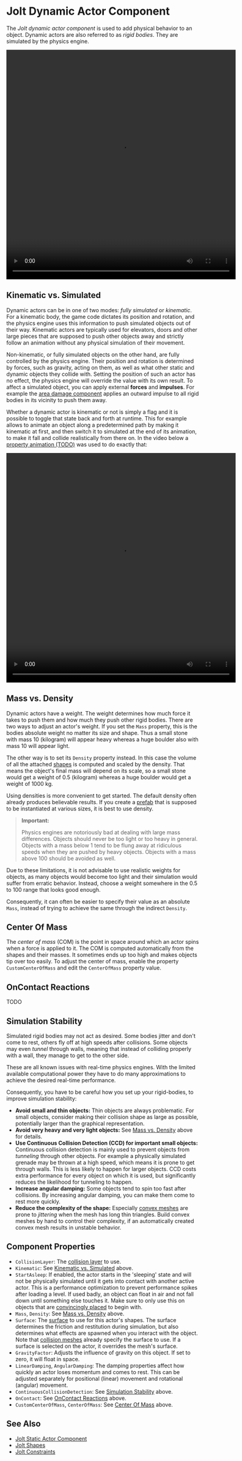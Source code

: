 # Jolt Dynamic Actor Component

The *Jolt dynamic actor component* is used to add physical behavior to an object. Dynamic actors are also referred to as *rigid bodies*. They are simulated by the physics engine.

<video src="media/dynamic-actor.webm" width="600" height="600" autoplay loop></video>

## Kinematic vs. Simulated

Dynamic actors can be in one of two modes: *fully simulated* or *kinematic*. For a kinematic body, the game code dictates its position and rotation, and the physics engine uses this information to push simulated objects out of their way. Kinematic actors are typically used for elevators, doors and other large pieces that are supposed to push other objects away and strictly follow an animation without any physical simulation of their movement.

Non-kinematic, or fully simulated objects on the other hand, are fully controlled by the physics engine. Their position and rotation is determined by forces, such as gravity, acting on them, as well as what other static and dynamic objects they collide with. Setting the position of such an actor has no effect, the physics engine will override the value with its own result. To affect a simulated object, you can apply external **forces** and **impulses**. For example the [area damage component](../../../gameplay/area-damage-component.md) applies an outward impulse to all rigid bodies in its vicinity to push them away.

Whether a dynamic actor is kinematic or not is simply a flag and it is possible to toggle that state back and forth at runtime. This for example allows to animate an object along a predetermined path by making it kinematic at first, and then switch it to simulated at the end of its animation, to make it fall and collide realistically from there on. In the video below a [property animation (TODO)](../../../animation/property-animation/property-animation-overview.md) was used to do exactly that:

<video src="media/kinematic-switch.webm" width="600" height="600" autoplay loop></video>

## Mass vs. Density

Dynamic actors have a weight. The weight determines how much force it takes to push them and how much they push other rigid bodies. There are two ways to adjust an actor's weight. If you set the `Mass` property, this is the bodies absolute weight no matter its size and shape. Thus a small stone with mass 10 (kilogram) will appear heavy whereas a huge boulder also with mass 10 will appear light.

The other way is to set its `Density` property instead. In this case the volume of all the attached [shapes](../collision-shapes/jolt-shapes.md) is computed and scaled by the density. That means the object's final mass will depend on its scale, so a small stone would get a weight of 0.5 (kilogram) whereas a huge boulder would get a weight of 1000 kg.

Using densities is more convenient to get started. The default density often already produces believable results. If you create a [prefab](../../../prefabs/prefabs-overview.md) that is supposed to be instantiated at various sizes, it is best to use density.

> **Important:**
>
> Physics engines are notoriously bad at dealing with large mass differences. Objects should never be too light or too heavy in general. Objects with a mass below 1 tend to be flung away at ridiculous speeds when they are pushed by heavy objects. Objects with a mass above 100 should be avoided as well.

Due to these limitations, it is not advisable to use realistic weights for objects, as many objects would become too light and their simulation would suffer from erratic behavior. Instead, choose a weight somewhere in the 0.5 to 100 range that looks good enough.

Consequently, it can often be easier to specify their value as an absolute `Mass`, instead of trying to achieve the same through the indirect `Density`.

## Center Of Mass

The *center of mass* (COM) is the point in space around which an actor spins when a force is applied to it. The COM is computed automatically from the shapes and their masses. It sometimes ends up too high and makes objects tip over too easily. To adjust the center of mass, enable the property `CustomCenterOfMass` and edit the `CenterOfMass` property value.

## OnContact Reactions

TODO

## Simulation Stability

Simulated rigid bodies may not act as desired. Some bodies jitter and don't come to rest, others fly off at high speeds after collisions. Some objects may even *tunnel* through walls, meaning that instead of colliding properly with a wall, they manage to get to the other side.

These are all known issues with real-time physics engines. With the limited available computational power they have to do many approximations to achieve the desired real-time performance.

Consequently, you have to be careful how you set up your rigid-bodies, to improve simulation stability:

* **Avoid small and thin objects:** Thin objects are always problematic. For small objects, consider making their collision shape as large as possible, potentially larger than the graphical representation.
* **Avoid very heavy and very light objects:** See [Mass vs. Density](#mass-vs-density) above for details.
* **Use Continuous Collision Detection (CCD) for important small objects:** Continuous collision detection is mainly used to prevent objects from *tunneling* through other objects. For example a physically simulated grenade may be thrown at a high speed, which means it is prone to get through walls. This is less likely to happen for larger objects. CCD costs extra performance for every object on which it is used, but significantly reduces the likelihood for tunneling to happen.
* **Increase angular damping:** Some objects tend to spin too fast after collisions. By increasing angular damping, you can make them come to rest more quickly.
* **Reduce the complexity of the shape:** Especially [convex meshes](../collision-shapes/jolt-collision-meshes.md) are prone to *jittering* when the mesh has long thin triangles. Build convex meshes by hand to control their complexity, if an automatically created convex mesh results in unstable behavior.

## Component Properties

* `CollisionLayer`: The [collision layer](../collision-shapes/jolt-collision-layers.md) to use.
* `Kinematic`: See [Kinematic vs. Simulated](#kinematic-vs-simulated) above.
* `StartAsleep`: If enabled, the actor starts in the 'sleeping' state and will not be physically simulated until it gets into contact with another active actor. This is a performance optimization to prevent performance spikes after loading a level. If used badly, an object can float in air and not fall down until something else touches it. Make sure to only use this on objects that are [convincingly placed](../../../editor/run-scene.md#keep-simulation-changes) to begin with.
* `Mass`, `Density`: See [Mass vs. Density](#mass-vs-density) above.
* `Surface`: The [surface](../../../materials/surfaces.md) to use for this actor's shapes. The surface determines the friction and restitution during simulation, but also determines what effects are spawned when you interact with the object. Note that [collision meshes](../collision-shapes/jolt-collision-meshes.md) already specify the surface to use. If a surface is selected on the actor, it overrides the mesh's surface.
* `GravityFactor`: Adjusts the influence of gravity on this object. If set to zero, it will float in space.
* `LinearDamping`, `AngularDamping`: The damping properties affect how quickly an actor loses momentum and comes to rest. This can be adjusted separately for positional (linear) movement and rotational (angular) movement.
* `ContinuousCollisionDetection`: See [Simulation Stability](#simulation-stability) above.
* `OnContact`: See [OnContact Reactions](#oncontact-reactions) above.
* `CustomCenterOfMass`, `CenterOfMass`: See [Center Of Mass](#center-of-mass) above.

## See Also

* [Jolt Static Actor Component](jolt-static-actor-component.md)
* [Jolt Shapes](../collision-shapes/jolt-shapes.md)
* [Jolt Constraints](../constraints/jolt-constraints.md)